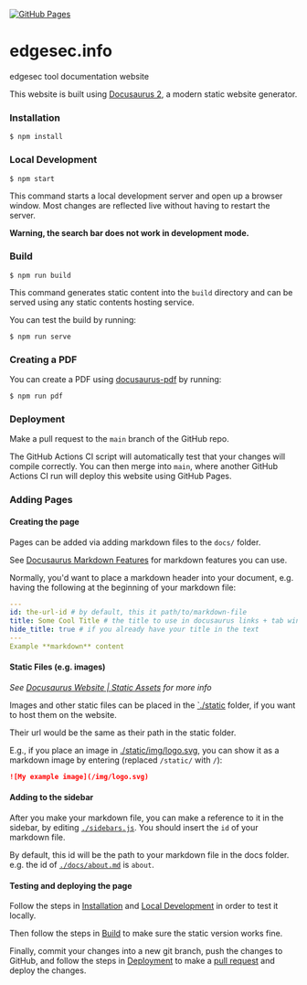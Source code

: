[![GitHub Pages](https://github.com/nqminds/edgesec.info/actions/workflows/docs.yml/badge.svg)](https://github.com/nqminds/edgesec.info/actions/workflows/docs.yml)

# edgesec.info

edgesec tool documentation website

This website is built using [Docusaurus 2](https://v2.docusaurus.io/), a modern static website generator.

### Installation

```console
$ npm install
```

### Local Development

```console
$ npm start
```

This command starts a local development server and open up a browser window. Most changes are reflected live without having to restart the server.

**Warning, the search bar does not work in development mode.**

### Build

```console
$ npm run build
```

This command generates static content into the `build` directory and can be served using any static contents hosting service.

You can test the build by running:

```console
$ npm run serve
```

### Creating a PDF

You can create a PDF using [docusaurus-pdf](https://github.com/KohheePeace/docusaurus-pdf) by running:

```
$ npm run pdf
```

### Deployment

Make a pull request to the `main` branch of the GitHub repo.

The GitHub Actions CI script will automatically test that your changes will
compile correctly. You can then merge into `main`, where another GitHub
Actions CI run will deploy this website using GitHub Pages.

### Adding Pages

#### Creating the page

Pages can be added via adding markdown files to the `docs/` folder.

See [Docusaurus Markdown Features](https://v2.docusaurus.io/docs/markdown-features)
for markdown features you can use.

Normally, you'd want to place a markdown header into your document, e.g.
having the following at the beginning of your markdown file:

```yaml
---
id: the-url-id # by default, this it path/to/markdown-file
title: Some Cool Title # the title to use in docusaurus links + tab window
hide_title: true # if you already have your title in the text
---
Example **markdown** content
```

#### Static Files (e.g. images)

_See [Docusaurus Website | Static Assets](https://v2.docusaurus.io/docs/static-assets) for more info_

Images and other static files can be placed in the [`./static](./static)
folder, if you want to host them on the website.

Their url would be the same as their path in the static folder.

E.g., if you place an image in
[./static/img/logo.svg](./static/img/logo.svg), you can show
it as a markdown image by entering (replaced `/static/` with `/`):

```markdown
![My example image](/img/logo.svg)
```

#### Adding to the sidebar

After you make your markdown file, you can make a reference to it in the
sidebar, by editing [`./sidebars.js`](./sidebars.js). You should insert the
`id` of your markdown file.

By default, this id will be the path to your markdown file in the docs folder.
e.g. the id of
[`./docs/about.md`](./docs/about.md)
is `about`.

#### Testing and deploying the page

Follow the steps in [Installation](#installation) and
[Local Development](#local-development) in order to test it locally.

Then follow the steps in [Build](#build) to make sure the static version
works fine.

Finally, commit your changes into a new git branch, push the changes to GitHub,
and follow the steps in [Deployment](#deployment)
to make a [pull request][1]
and deploy the changes.

[1]: https://help.github.com/en/github/collaborating-with-issues-and-pull-requests/creating-a-pull-request
